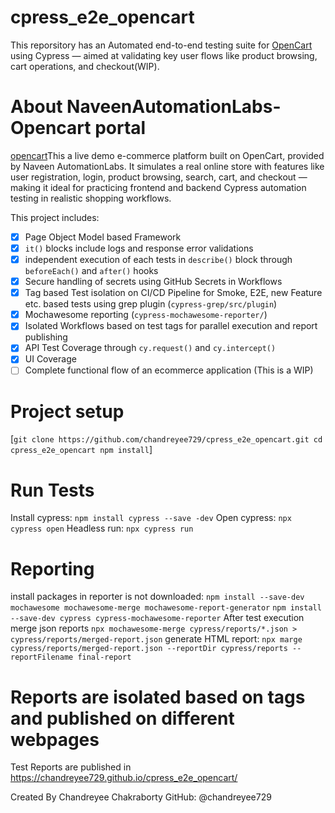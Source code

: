 # cpress_e2e_opencart
This reporsitory has an Automated end-to-end testing suite for [OpenCart](https://www.opencart.com/) using Cypress — aimed at validating key user flows like product browsing, cart operations, and checkout(WIP). 

# About NaveenAutomationLabs-Opencart portal
[opencart](https://naveenautomationlabs.com/opencart/)This a live demo e-commerce platform built on OpenCart, provided by Naveen AutomationLabs. It simulates a real online store with features like user registration, login, product browsing, search, cart, and checkout — making it ideal for practicing frontend and backend Cypress automation testing in realistic shopping workflows.

This project includes:
- [x] Page Object Model based Framework  
- [x] `it()` blocks include logs and response error validations 
- [x] independent execution of each tests in `describe()` block through `beforeEach()` and `after()` hooks  
- [x] Secure handling of secrets using GitHub Secrets in Workflows
- [x] Tag based Test isolation on CI/CD Pipeline for Smoke, E2E, new Feature etc. based tests using grep plugin (`cypress-grep/src/plugin`)
- [x] Mochawesome reporting (`cypress-mochawesome-reporter/`)
- [x] Isolated Workflows based on test tags for parallel execution and report publishing 
- [x] API Test Coverage through `cy.request()` and `cy.intercept()`
- [x] UI Coverage
- [ ] Complete functional flow of an ecommerce application (This is a WIP)

# Project setup
[```git clone https://github.com/chandreyee729/cpress_e2e_opencart.git
cd cpress_e2e_opencart
npm install```]

# Run Tests
Install cypress: `npm install cypress --save -dev`
Open cypress: `npx cypress open`
Headless run: `npx cypress run`

# Reporting
install packages in reporter is not downloaded:
`npm install --save-dev mochawesome mochawesome-merge mochawesome-report-generator`
`npm install --save-dev cypress cypress-mochawesome-reporter`
After test execution merge json reports
`npx mochawesome-merge cypress/reports/*.json > cypress/reports/merged-report.json`
generate HTML report:
`npx marge cypress/reports/merged-report.json --reportDir cypress/reports --reportFilename final-report`


# Reports are isolated based on tags and published on different webpages
Test Reports are published in https://chandreyee729.github.io/cpress_e2e_opencart/

Created By
Chandreyee Chakraborty
GitHub: @chandreyee729
